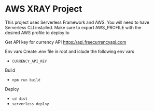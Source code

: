 # AWS XRAY Project

This project uses Serverless Framework and AWS.
You will need to have Serverless CLI installed.
Make sure to export AWS_PROFILE with the desired AWS profile to deploy to

Get API key for currency API 
https://api.freecurrencyapi.com

Env vars
Create .env file in root and iclude the following env vars
- `CURRENCY_API_KEY`

Build
- `npm run build`

Deploy
- `cd dist`
- `serverless deploy`